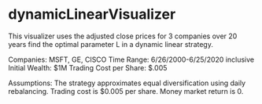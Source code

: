 # dynamicLinearVisualizer

This visualizer uses the adjusted close prices for 3 companies over 20 years find the optimal parameter L in a dynamic linear strategy.

Companies: MSFT, GE, CISCO
Time Range: 6/26/2000-6/25/2020 inclusive
Initial Wealth: $1M
Trading Cost per Share: $.005

Assumptions:
The strategy approximates equal diversification using daily rebalancing.
Trading cost is $0.005 per share.
Money market return is 0.
